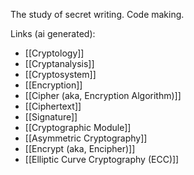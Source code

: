The study of secret writing. Code making.

Links (ai generated):
 - [[Cryptology]]
 - [[Cryptanalysis]]
 - [[Cryptosystem]]
 - [[Encryption]]
 - [[Cipher (aka, Encryption Algorithm)]]
 - [[Ciphertext]]
 - [[Signature]]
 - [[Cryptographic Module]]
 - [[Asymmetric Cryptography]]
 - [[Encrypt (aka, Encipher)]]
 - [[Elliptic Curve Cryptography (ECC)]]

